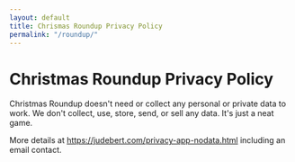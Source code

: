 ```yaml
---
layout: default
title: Chrismas Roundup Privacy Policy
permalink: "/roundup/"
---
```

# Christmas Roundup Privacy Policy

Christmas Roundup doesn't need or collect any personal or private data to work. We don't collect, use, store, send, or sell any data. It's just a neat game.

More details at https://judebert.com/privacy-app-nodata.html including an email contact.


